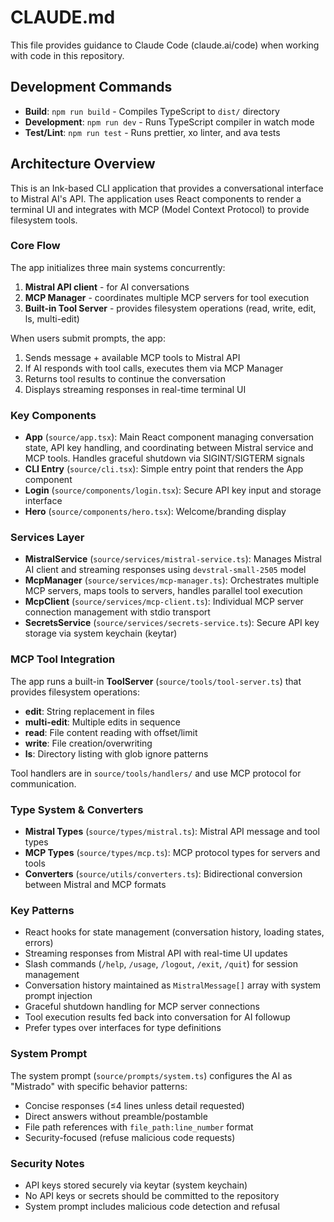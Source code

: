 # CLAUDE.md

This file provides guidance to Claude Code (claude.ai/code) when working with code in this repository.

## Development Commands

- **Build**: `npm run build` - Compiles TypeScript to `dist/` directory
- **Development**: `npm run dev` - Runs TypeScript compiler in watch mode
- **Test/Lint**: `npm run test` - Runs prettier, xo linter, and ava tests

## Architecture Overview

This is an Ink-based CLI application that provides a conversational interface to Mistral AI's API. The application uses React components to render a terminal UI and integrates with MCP (Model Context Protocol) to provide filesystem tools.

### Core Flow

The app initializes three main systems concurrently:
1. **Mistral API client** - for AI conversations
2. **MCP Manager** - coordinates multiple MCP servers for tool execution
3. **Built-in Tool Server** - provides filesystem operations (read, write, edit, ls, multi-edit)

When users submit prompts, the app:
1. Sends message + available MCP tools to Mistral API
2. If AI responds with tool calls, executes them via MCP Manager
3. Returns tool results to continue the conversation
4. Displays streaming responses in real-time terminal UI

### Key Components

- **App** (`source/app.tsx`): Main React component managing conversation state, API key handling, and coordinating between Mistral service and MCP tools. Handles graceful shutdown via SIGINT/SIGTERM signals
- **CLI Entry** (`source/cli.tsx`): Simple entry point that renders the App component
- **Login** (`source/components/login.tsx`): Secure API key input and storage interface
- **Hero** (`source/components/hero.tsx`): Welcome/branding display

### Services Layer

- **MistralService** (`source/services/mistral-service.ts`): Manages Mistral AI client and streaming responses using `devstral-small-2505` model
- **McpManager** (`source/services/mcp-manager.ts`): Orchestrates multiple MCP servers, maps tools to servers, handles parallel tool execution
- **McpClient** (`source/services/mcp-client.ts`): Individual MCP server connection management with stdio transport
- **SecretsService** (`source/services/secrets-service.ts`): Secure API key storage via system keychain (keytar)

### MCP Tool Integration

The app runs a built-in **ToolServer** (`source/tools/tool-server.ts`) that provides filesystem operations:
- **edit**: String replacement in files
- **multi-edit**: Multiple edits in sequence 
- **read**: File content reading with offset/limit
- **write**: File creation/overwriting
- **ls**: Directory listing with glob ignore patterns

Tool handlers are in `source/tools/handlers/` and use MCP protocol for communication.

### Type System & Converters

- **Mistral Types** (`source/types/mistral.ts`): Mistral API message and tool types
- **MCP Types** (`source/types/mcp.ts`): MCP protocol types for servers and tools
- **Converters** (`source/utils/converters.ts`): Bidirectional conversion between Mistral and MCP formats

### Key Patterns

- React hooks for state management (conversation history, loading states, errors)
- Streaming responses from Mistral API with real-time UI updates
- Slash commands (`/help`, `/usage`, `/logout`, `/exit`, `/quit`) for session management
- Conversation history maintained as `MistralMessage[]` array with system prompt injection
- Graceful shutdown handling for MCP server connections
- Tool execution results fed back into conversation for AI followup
- Prefer types over interfaces for type definitions

### System Prompt

The system prompt (`source/prompts/system.ts`) configures the AI as "Mistrado" with specific behavior patterns:
- Concise responses (≤4 lines unless detail requested)
- Direct answers without preamble/postamble
- File path references with `file_path:line_number` format
- Security-focused (refuse malicious code requests)

### Security Notes

- API keys stored securely via keytar (system keychain)
- No API keys or secrets should be committed to the repository
- System prompt includes malicious code detection and refusal
